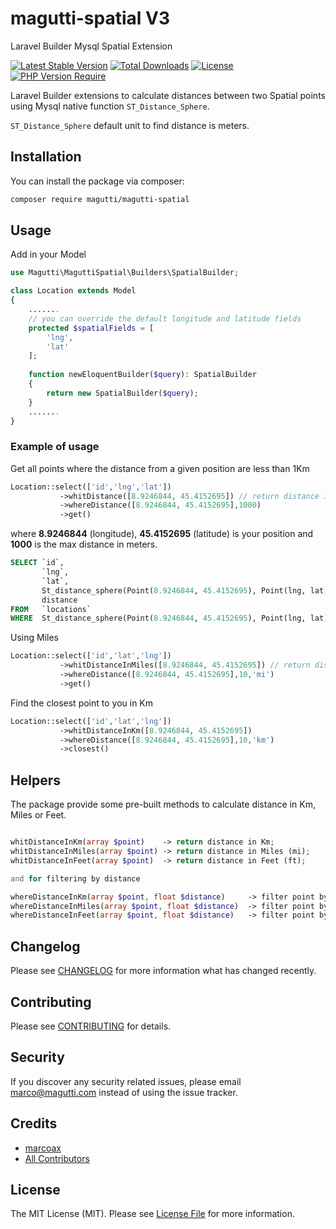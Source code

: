 # magutti-spatial V3
Laravel Builder Mysql Spatial Extension

[![Latest Stable Version](http://poser.pugx.org/magutti/magutti-spatial/v)](https://packagist.org/packages/magutti/magutti-spatial)
[![Total Downloads](http://poser.pugx.org/magutti/magutti-spatial/downloads)](https://packagist.org/packages/magutti/magutti-spatial)
[![License](http://poser.pugx.org/magutti/magutti-spatial/license)](https://packagist.org/packages/magutti/magutti-spatial)
[![PHP Version Require](http://poser.pugx.org/magutti/magutti-spatial/require/php)](https://packagist.org/packages/magutti/magutti-spatial)

Laravel Builder extensions to calculate distances between two Spatial points  using Mysql native function `ST_Distance_Sphere`.

`ST_Distance_Sphere` default unit to find distance is meters.

## Installation

You can install the package via composer:

```bash
composer require magutti/magutti-spatial
```

## Usage
Add in your  Model
```php
use Magutti\MaguttiSpatial\Builders\SpatialBuilder;

class Location extends Model
{
    .......
    // you can override the default longitude and latitude fields
    protected $spatialFields = [
        'lng',
        'lat'
    ];
   
    function newEloquentBuilder($query): SpatialBuilder
    {
        return new SpatialBuilder($query);
    }
    .......
}
```

### Example of usage
Get all points where the distance from a given position are less than 1Km
```php
Location::select(['id','lng','lat'])
           ->whitDistance([8.9246844, 45.4152695]) // return distance in meters (default)
           ->whereDistance([8.9246844, 45.4152695],1000)
           ->get()
```
where **8.9246844** (longitude), **45.4152695** (latitude) is your position and **1000** is the max distance in meters.

 

``` sql
SELECT `id`,
       `lng`,
       `lat`,
       St_distance_sphere(Point(8.9246844, 45.4152695), Point(lng, lat)) * 1 AS
       distance
FROM   `locations`
WHERE  St_distance_sphere(Point(8.9246844, 45.4152695), Point(lng, lat)) < 1000 
```

Using Miles
```php
Location::select(['id','lat','lng'])
           ->whitDistanceInMiles([8.9246844, 45.4152695]) // return distance in Miles
           ->whereDistance([8.9246844, 45.4152695],10,'mi')
           ->get()
``` 

Find the closest point to you  in Km 
```php
Location::select(['id','lat','lng'])
           ->whitDistanceInKm([8.9246844, 45.4152695]) 
           ->whereDistance([8.9246844, 45.4152695],10,'km')
           ->closest()
``` 


## Helpers
The package provide some pre-built methods to calculate distance in Km, Miles or Feet.
```php

whitDistanceInKm(array $point)    -> return distance in Km;
whitDistanceInMiles(array $point) -> return distance in Miles (mi);
whitDistanceInFeet(array $point)  -> return distance in Feet (ft);

and for filtering by distance

whereDistanceInKm(array $point, float $distance)     -> filter point by a given distance in Km
whereDistanceInMiles(array $point, float $distance)  -> filter point by a given distance in Miles
whereDistanceInFeet(array $point, float $distance)   -> filter point by a given distance in Miles


``` 
## Changelog

Please see [CHANGELOG](CHANGELOG.md) for more information what has changed recently.

## Contributing

Please see [CONTRIBUTING](CONTRIBUTING.md) for details.

## Security

If you discover any security related issues, please email marco@magutti.com instead of using the issue tracker.

## Credits

-   [marcoax](https://github.com/magutti)
-   [All Contributors](../../contributors)

## License

The MIT License (MIT). Please see [License File](LICENSE.md) for more information.


